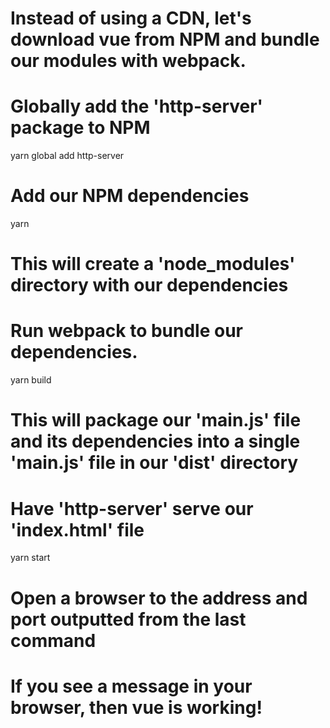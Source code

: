 # Instead of using a CDN, let's download vue from NPM and bundle our modules with webpack.

# Globally add the 'http-server' package to NPM
yarn global add http-server

# Add our NPM dependencies
yarn

# This will create a 'node_modules' directory with our dependencies

# Run webpack to bundle our dependencies. 
yarn build

# This will package our 'main.js' file and its dependencies into a single 'main.js' file in our 'dist' directory

# Have 'http-server' serve our 'index.html' file
yarn start

# Open a browser to the address and port outputted from the last command

# If you see a message in your browser, then vue is working!